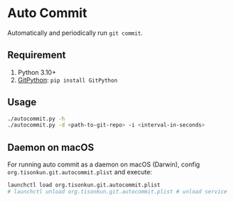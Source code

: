 # Auto Commit

Automatically and periodically run `git commit`.

## Requirement

1. Python 3.10+
2. [GitPython](https://github.com/gitpython-developers/GitPython): `pip install GitPython`

## Usage

```sh
./autocommit.py -h
./autocommit.py -d <path-to-git-repo> -i <interval-in-seconds>
```

## Daemon on macOS

For running auto commit as a daemon on macOS (Darwin), config `org.tisonkun.git.autocommit.plist` and execute:

```sh
launchctl load org.tisonkun.git.autocommit.plist
# launchctl unload org.tisonkun.git.autocommit.plist # unload service
```
